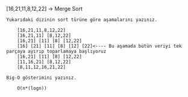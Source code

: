 [16,21,11,8,12,22] -> Merge Sort

    Yukarıdaki dizinin sort türüne göre aşamalarını yazınız.
    
        [16,21,11,8,12,22]
        [16,21,11] [8,12,22]
        [16,21] [11] [8] [12,22]
        [16] [21] [11] [8] [12] [22]<---- Bu aşamada bütün veriyi tek parçaya ayırıp toparlamaya başlıyoruz
        [16,21] [11] [8] [12,22]
        [11,16,21] [8,12,22]
        [8,11,12,16,21,22]

    Big-O gösterimini yazınız.
    
        O(n*(logn))
